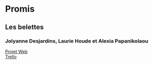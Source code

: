 # Promis
## Les belettes
### Jolyanne Desjardins, Laurie Houde et Alexia Papanikolaou
[Projet Web](https://tim-montmorency.com/timdoc/582-518MO/projet/) <br>
[Trello](https://trello.com/b/OYLKLdrl)
